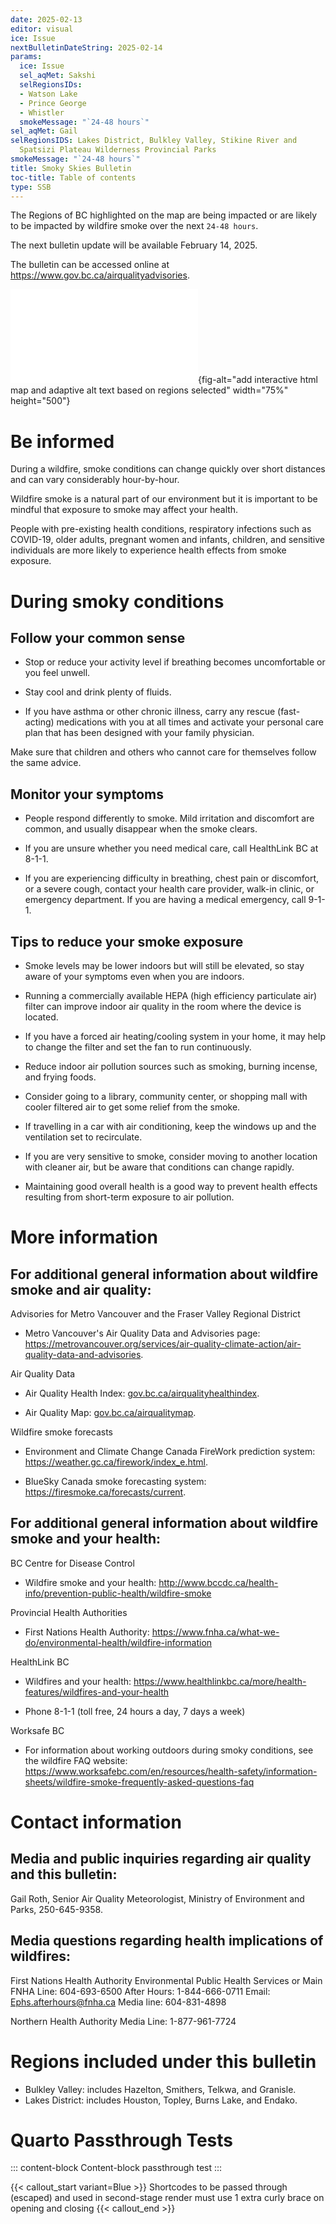 ```yaml
---
date: 2025-02-13
editor: visual
ice: Issue
nextBulletinDateString: 2025-02-14
params:
  ice: Issue
  sel_aqMet: Sakshi
  selRegionsIDs:
  - Watson Lake
  - Prince George
  - Whistler
  smokeMessage: "`24-48 hours`"
sel_aqMet: Gail
selRegionsIDS: Lakes District, Bulkley Valley, Stikine River and
  Spatsizi Plateau Wilderness Provincial Parks
smokeMessage: "`24-48 hours`"
title: Smoky Skies Bulletin
toc-title: Table of contents
type: SSB
---
```


The Regions of BC highlighted on the map are being impacted or are
likely to be impacted by wildfire smoke over the next `24-48 hours`.

The next bulletin update will be available February 14, 2025.

The bulletin can be accessed online at
<https://www.gov.bc.ca/airqualityadvisories>.

![A description of current Bulletin Region(s) is provided at the end of
this bulletin. Bulletin Regions do not include Metro Vancouver or the
Fraser Valley Regional
District.](map.html){fig-alt="add interactive html map and adaptive alt text based on regions selected"
width="75%" height="500"}

# Be informed

During a wildfire, smoke conditions can change quickly over short
distances and can vary considerably hour-by-hour.

Wildfire smoke is a natural part of our environment but it is important
to be mindful that exposure to smoke may affect your health.

People with pre-existing health conditions, respiratory infections such
as COVID-19, older adults, pregnant women and infants, children, and
sensitive individuals are more likely to experience health effects from
smoke exposure.

# During smoky conditions

## Follow your common sense

-   Stop or reduce your activity level if breathing becomes
    uncomfortable or you feel unwell.

-   Stay cool and drink plenty of fluids.

-   If you have asthma or other chronic illness, carry any rescue
    (fast-acting) medications with you at all times and activate your
    personal care plan that has been designed with your family
    physician.

Make sure that children and others who cannot care for themselves follow
the same advice.

## Monitor your symptoms

-   People respond differently to smoke. Mild irritation and discomfort
    are common, and usually disappear when the smoke clears.

-   If you are unsure whether you need medical care, call HealthLink BC
    at 8-1-1.

-   If you are experiencing difficulty in breathing, chest pain or
    discomfort, or a severe cough, contact your health care provider,
    walk-in clinic, or emergency department. If you are having a medical
    emergency, call 9-1-1.

## Tips to reduce your smoke exposure

-   Smoke levels may be lower indoors but will still be elevated, so
    stay aware of your symptoms even when you are indoors.

-   Running a commercially available HEPA (high efficiency particulate
    air) filter can improve indoor air quality in the room where the
    device is located.

-   If you have a forced air heating/cooling system in your home, it may
    help to change the filter and set the fan to run continuously.

-   Reduce indoor air pollution sources such as smoking, burning
    incense, and frying foods.

-   Consider going to a library, community center, or shopping mall with
    cooler filtered air to get some relief from the smoke.

-   If travelling in a car with air conditioning, keep the windows up
    and the ventilation set to recirculate.

-   If you are very sensitive to smoke, consider moving to another
    location with cleaner air, but be aware that conditions can change
    rapidly.

-   Maintaining good overall health is a good way to prevent health
    effects resulting from short-term exposure to air pollution.

# More information

## For additional general information about wildfire smoke and air quality:

Advisories for Metro Vancouver and the Fraser Valley Regional District

-   Metro Vancouver's Air Quality Data and Advisories page:
    <https://metrovancouver.org/services/air-quality-climate-action/air-quality-data-and-advisories>.

Air Quality Data

-   Air Quality Health Index:
    [gov.bc.ca/airqualityhealthindex](https://www.env.gov.bc.ca/epd/bcairquality/data/aqhi-table.html).

-   Air Quality Map:
    [gov.bc.ca/airqualitymap](https://www.env.gov.bc.ca/epd/bcairquality/readings/find-stations-map.html).

Wildfire smoke forecasts

-   Environment and Climate Change Canada FireWork prediction system:
    <https://weather.gc.ca/firework/index_e.html>.

-   BlueSky Canada smoke forecasting system:
    <https://firesmoke.ca/forecasts/current>.

## For additional general information about wildfire smoke and your health:

BC Centre for Disease Control

-   Wildfire smoke and your health:
    <http://www.bccdc.ca/health-info/prevention-public-health/wildfire-smoke>

Provincial Health Authorities

-   First Nations Health Authority:
    <https://www.fnha.ca/what-we-do/environmental-health/wildfire-information>

HealthLink BC

-   Wildfires and your health:
    <https://www.healthlinkbc.ca/more/health-features/wildfires-and-your-health>

-   Phone 8-1-1 (toll free, 24 hours a day, 7 days a week)

Worksafe BC

-   For information about working outdoors during smoky conditions, see
    the wildfire FAQ website:
    <https://www.worksafebc.com/en/resources/health-safety/information-sheets/wildfire-smoke-frequently-asked-questions-faq>

# Contact information

## Media and public inquiries regarding air quality and this bulletin:

Gail Roth, Senior Air Quality Meteorologist, Ministry of Environment and
Parks, 250-645-9358.

## Media questions regarding health implications of wildfires:

First Nations Health Authority Environmental Public Health Services or
Main FNHA Line: 604-693-6500 After Hours: 1-844-666-0711 Email:
Ephs.afterhours@fnha.ca Media line: 604-831-4898

Northern Health Authority Media Line: 1-877-961-7724

# Regions included under this bulletin

-   Bulkley Valley: includes Hazelton, Smithers, Telkwa, and Granisle.
-   Lakes District: includes Houston, Topley, Burns Lake, and Endako.

# Quarto Passthrough Tests

::: content-block
Content-block passthrough test
:::

{{< callout_start variant=Blue >}} Shortcodes to be passed through
(escaped) and used in second-stage render must use 1 extra curly brace
on opening and closing {{< callout_end >}}
